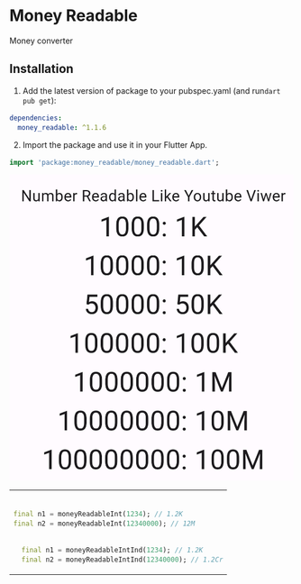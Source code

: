 
# Money Readable

Money converter

## Installation

1. Add the latest version of package to your pubspec.yaml (and run`dart pub get`):
```yaml
dependencies:
  money_readable: ^1.1.6
```
2. Import the package and use it in your Flutter App.
```dart
import 'package:money_readable/money_readable.dart';
```



<td>
<img  src="https://raw.githubusercontent.com/sanjaysharmajw/moneyReadable/main/Images/Screenshot_1697802196.png"  alt="">
</td>


<table>



<tr>
<td>

```dart

final n1 = moneyReadableInt(1234); // 1.2K
final n2 = moneyReadableInt(12340000); // 12M
```
````dart

  final n1 = moneyReadableIntInd(1234); // 1.2K
  final n2 = moneyReadableIntInd(12340000); // 1.2Cr
  ````

</td>
</tr>
</table>